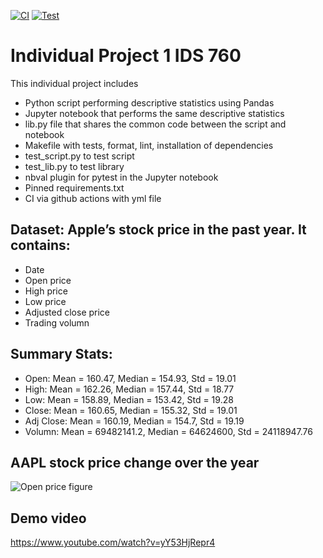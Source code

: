 [![CI](https://github.com/nogibjj/Individual_Project_1_LinHui/actions/workflows/cicd.yml/badge.svg)](https://github.com/nogibjj/Individual_Project_1_LinHui/actions/workflows/cicd.yml)
[![Test](https://github.com/nogibjj/Individual_Project_1_LinHui/actions/workflows/cicd.yml/badge.svg)](https://github.com/nogibjj/Individual_Project_1_LinHui/actions/workflows/test)

# Individual Project 1 IDS 760

This individual project includes 
- Python script performing descriptive statistics using Pandas
- Jupyter notebook that performs the same descriptive statistics
- lib.py file that shares the common code between the script and notebook
- Makefile with tests, format, lint, installation of dependencies
- test_script.py to test script
- test_lib.py to test library
- nbval plugin for pytest in the Jupyter notebook
- Pinned requirements.txt
- CI via github actions with yml file

## Dataset: Apple’s stock price in the past year. It contains:

- Date
- Open price
- High price
- Low price
- Adjusted close price
- Trading volumn

## Summary Stats:

- Open: Mean = 160.47, Median = 154.93, Std = 19.01
- High: Mean = 162.26, Median = 157.44, Std = 18.77
- Low: Mean = 158.89, Median = 153.42, Std = 19.28
- Close: Mean = 160.65, Median = 155.32, Std = 19.01
- Adj Close: Mean = 160.19, Median = 154.7, Std = 19.19
- Volumn: Mean = 69482141.2, Median = 64624600, Std = 24118947.76

## AAPL stock price change over the year
![Open price figure](https://github.com/nogibjj/Individual_Project_1_LinHui/assets/83142133/bae8b869-bd66-4a44-8c54-d6958688f31b)

## Demo video

https://www.youtube.com/watch?v=yY53HjRepr4









